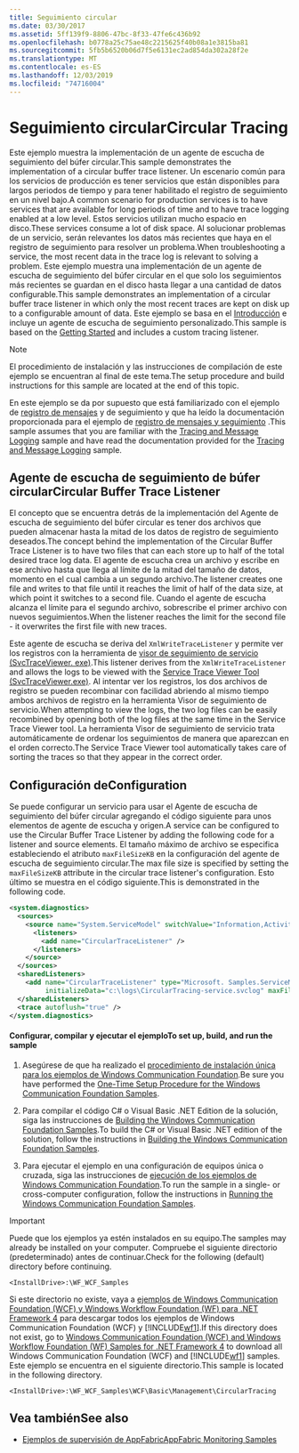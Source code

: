 ```yaml
---
title: Seguimiento circular
ms.date: 03/30/2017
ms.assetid: 5ff139f9-8806-47bc-8f33-47fe6c436b92
ms.openlocfilehash: b0778a25c75ae48c2215625f40b08a1e3815ba81
ms.sourcegitcommit: 5fb5b6520b06d7f5e6131ec2ad854da302a28f2e
ms.translationtype: MT
ms.contentlocale: es-ES
ms.lasthandoff: 12/03/2019
ms.locfileid: "74716004"
---
```

# <a name="circular-tracing"></a><span data-ttu-id="3cb47-102">Seguimiento circular</span><span class="sxs-lookup"><span data-stu-id="3cb47-102">Circular Tracing</span></span>

<span data-ttu-id="3cb47-103">Este ejemplo muestra la implementación de un agente de escucha de seguimiento del búfer circular.</span><span class="sxs-lookup"><span data-stu-id="3cb47-103">This sample demonstrates the implementation of a circular buffer trace listener.</span></span> <span data-ttu-id="3cb47-104">Un escenario común para los servicios de producción es tener servicios que están disponibles para largos periodos de tiempo y para tener habilitado el registro de seguimiento en un nivel bajo.</span><span class="sxs-lookup"><span data-stu-id="3cb47-104">A common scenario for production services is to have services that are available for long periods of time and to have trace logging enabled at a low level.</span></span> <span data-ttu-id="3cb47-105">Estos servicios utilizan mucho espacio en disco.</span><span class="sxs-lookup"><span data-stu-id="3cb47-105">These services consume a lot of disk space.</span></span> <span data-ttu-id="3cb47-106">Al solucionar problemas de un servicio, serán relevantes los datos más recientes que haya en el registro de seguimiento para resolver un problema.</span><span class="sxs-lookup"><span data-stu-id="3cb47-106">When troubleshooting a service, the most recent data in the trace log is relevant to solving a problem.</span></span> <span data-ttu-id="3cb47-107">Este ejemplo muestra una implementación de un agente de escucha de seguimiento del búfer circular en el que solo los seguimientos más recientes se guardan en el disco hasta llegar a una cantidad de datos configurable.</span><span class="sxs-lookup"><span data-stu-id="3cb47-107">This sample demonstrates an implementation of a circular buffer trace listener in which only the most recent traces are kept on disk up to a configurable amount of data.</span></span> <span data-ttu-id="3cb47-108">Este ejemplo se basa en el [Introducción](../../../../docs/framework/wcf/samples/getting-started-sample.md) e incluye un agente de escucha de seguimiento personalizado.</span><span class="sxs-lookup"><span data-stu-id="3cb47-108">This sample is based on the [Getting Started](../../../../docs/framework/wcf/samples/getting-started-sample.md) and includes a custom tracing listener.</span></span>

> [!NOTE]
> <span data-ttu-id="3cb47-109">El procedimiento de instalación y las instrucciones de compilación de este ejemplo se encuentran al final de este tema.</span><span class="sxs-lookup"><span data-stu-id="3cb47-109">The setup procedure and build instructions for this sample are located at the end of this topic.</span></span>

<span data-ttu-id="3cb47-110">En este ejemplo se da por supuesto que está familiarizado con el ejemplo de [registro de mensajes](../../../../docs/framework/wcf/samples/tracing-and-message-logging.md) y de seguimiento y que ha leído la documentación proporcionada para el ejemplo de [registro de mensajes y seguimiento](../../../../docs/framework/wcf/samples/tracing-and-message-logging.md) .</span><span class="sxs-lookup"><span data-stu-id="3cb47-110">This sample assumes that you are familiar with the [Tracing and Message Logging](../../../../docs/framework/wcf/samples/tracing-and-message-logging.md) sample and have read the documentation provided for the [Tracing and Message Logging](../../../../docs/framework/wcf/samples/tracing-and-message-logging.md) sample.</span></span>

## <a name="circular-buffer-trace-listener"></a><span data-ttu-id="3cb47-111">Agente de escucha de seguimiento de búfer circular</span><span class="sxs-lookup"><span data-stu-id="3cb47-111">Circular Buffer Trace Listener</span></span>

<span data-ttu-id="3cb47-112">El concepto que se encuentra detrás de la implementación del Agente de escucha de seguimiento del búfer circular es tener dos archivos que pueden almacenar hasta la mitad de los datos de registro de seguimiento deseados.</span><span class="sxs-lookup"><span data-stu-id="3cb47-112">The concept behind the implementation of the Circular Buffer Trace Listener is to have two files that can each store up to half of the total desired trace log data.</span></span> <span data-ttu-id="3cb47-113">El agente de escucha crea un archivo y escribe en ese archivo hasta que llega al límite de la mitad del tamaño de datos, momento en el cual cambia a un segundo archivo.</span><span class="sxs-lookup"><span data-stu-id="3cb47-113">The listener creates one file and writes to that file until it reaches the limit of half of the data size, at which point it switches to a second file.</span></span> <span data-ttu-id="3cb47-114">Cuando el agente de escucha alcanza el límite para el segundo archivo, sobrescribe el primer archivo con nuevos seguimientos.</span><span class="sxs-lookup"><span data-stu-id="3cb47-114">When the listener reaches the limit for the second file - it overwrites the first file with new traces.</span></span>

<span data-ttu-id="3cb47-115">Este agente de escucha se deriva del `XmlWriteTraceListener` y permite ver los registros con la herramienta de [visor de seguimiento de servicio (SvcTraceViewer. exe)](../../../../docs/framework/wcf/service-trace-viewer-tool-svctraceviewer-exe.md).</span><span class="sxs-lookup"><span data-stu-id="3cb47-115">This listener derives from the `XmlWriteTraceListener` and allows the logs to be viewed with the [Service Trace Viewer Tool (SvcTraceViewer.exe)](../../../../docs/framework/wcf/service-trace-viewer-tool-svctraceviewer-exe.md).</span></span> <span data-ttu-id="3cb47-116">Al intentar ver los registros, los dos archivos de registro se pueden recombinar con facilidad abriendo al mismo tiempo ambos archivos de registro en la herramienta Visor de seguimiento de servicio.</span><span class="sxs-lookup"><span data-stu-id="3cb47-116">When attempting to view the logs, the two log files can be easily recombined by opening both of the log files at the same time in the Service Trace Viewer tool.</span></span> <span data-ttu-id="3cb47-117">La herramienta Visor de seguimiento de servicio trata automáticamente de ordenar los seguimientos de manera que aparezcan en el orden correcto.</span><span class="sxs-lookup"><span data-stu-id="3cb47-117">The Service Trace Viewer tool automatically takes care of sorting the traces so that they appear in the correct order.</span></span>

## <a name="configuration"></a><span data-ttu-id="3cb47-118">Configuración de</span><span class="sxs-lookup"><span data-stu-id="3cb47-118">Configuration</span></span>

<span data-ttu-id="3cb47-119">Se puede configurar un servicio para usar el Agente de escucha de seguimiento del búfer circular agregando el código siguiente para unos elementos de agente de escucha y origen.</span><span class="sxs-lookup"><span data-stu-id="3cb47-119">A service can be configured to use the Circular Buffer Trace Listener by adding the following code for a listener and source elements.</span></span> <span data-ttu-id="3cb47-120">El tamaño máximo de archivo se especifica estableciendo el atributo `maxFileSizeKB` en la configuración del agente de escucha de seguimiento circular.</span><span class="sxs-lookup"><span data-stu-id="3cb47-120">The max file size is specified by setting the `maxFileSizeKB` attribute in the circular trace listener's configuration.</span></span> <span data-ttu-id="3cb47-121">Esto último se muestra en el código siguiente.</span><span class="sxs-lookup"><span data-stu-id="3cb47-121">This is demonstrated in the following code.</span></span>

```xml
<system.diagnostics>
  <sources>
    <source name="System.ServiceModel" switchValue="Information,ActivityTracing" propagateActivity="true">
      <listeners>
        <add name="CircularTraceListener" />
      </listeners>
    </source>
  </sources>
  <sharedListeners>
    <add name="CircularTraceListener" type="Microsoft. Samples.ServiceModel.CircularTraceListener,CircularTraceListener"
         initializeData="c:\logs\CircularTracing-service.svclog" maxFileSizeKB="100" />
  </sharedListeners>
  <trace autoflush="true" />
</system.diagnostics>
```

#### <a name="to-set-up-build-and-run-the-sample"></a><span data-ttu-id="3cb47-122">Configurar, compilar y ejecutar el ejemplo</span><span class="sxs-lookup"><span data-stu-id="3cb47-122">To set up, build, and run the sample</span></span>

1. <span data-ttu-id="3cb47-123">Asegúrese de que ha realizado el [procedimiento de instalación única para los ejemplos de Windows Communication Foundation](../../../../docs/framework/wcf/samples/one-time-setup-procedure-for-the-wcf-samples.md).</span><span class="sxs-lookup"><span data-stu-id="3cb47-123">Be sure you have performed the [One-Time Setup Procedure for the Windows Communication Foundation Samples](../../../../docs/framework/wcf/samples/one-time-setup-procedure-for-the-wcf-samples.md).</span></span>

2. <span data-ttu-id="3cb47-124">Para compilar el código C# o Visual Basic .NET Edition de la solución, siga las instrucciones de [Building the Windows Communication Foundation Samples](../../../../docs/framework/wcf/samples/building-the-samples.md).</span><span class="sxs-lookup"><span data-stu-id="3cb47-124">To build the C# or Visual Basic .NET edition of the solution, follow the instructions in [Building the Windows Communication Foundation Samples](../../../../docs/framework/wcf/samples/building-the-samples.md).</span></span>

3. <span data-ttu-id="3cb47-125">Para ejecutar el ejemplo en una configuración de equipos única o cruzada, siga las instrucciones de [ejecución de los ejemplos de Windows Communication Foundation](../../../../docs/framework/wcf/samples/running-the-samples.md).</span><span class="sxs-lookup"><span data-stu-id="3cb47-125">To run the sample in a single- or cross-computer configuration, follow the instructions in [Running the Windows Communication Foundation Samples](../../../../docs/framework/wcf/samples/running-the-samples.md).</span></span>

> [!IMPORTANT]
> <span data-ttu-id="3cb47-126">Puede que los ejemplos ya estén instalados en su equipo.</span><span class="sxs-lookup"><span data-stu-id="3cb47-126">The samples may already be installed on your computer.</span></span> <span data-ttu-id="3cb47-127">Compruebe el siguiente directorio (predeterminado) antes de continuar.</span><span class="sxs-lookup"><span data-stu-id="3cb47-127">Check for the following (default) directory before continuing.</span></span>
>
> `<InstallDrive>:\WF_WCF_Samples`
>
> <span data-ttu-id="3cb47-128">Si este directorio no existe, vaya a [ejemplos de Windows Communication Foundation (WCF) y Windows Workflow Foundation (WF) para .NET Framework 4](https://www.microsoft.com/download/details.aspx?id=21459) para descargar todos los ejemplos de Windows Communication Foundation (WCF) y [!INCLUDE[wf1](../../../../includes/wf1-md.md)].</span><span class="sxs-lookup"><span data-stu-id="3cb47-128">If this directory does not exist, go to [Windows Communication Foundation (WCF) and Windows Workflow Foundation (WF) Samples for .NET Framework 4](https://www.microsoft.com/download/details.aspx?id=21459) to download all Windows Communication Foundation (WCF) and [!INCLUDE[wf1](../../../../includes/wf1-md.md)] samples.</span></span> <span data-ttu-id="3cb47-129">Este ejemplo se encuentra en el siguiente directorio.</span><span class="sxs-lookup"><span data-stu-id="3cb47-129">This sample is located in the following directory.</span></span>
>
> `<InstallDrive>:\WF_WCF_Samples\WCF\Basic\Management\CircularTracing`

## <a name="see-also"></a><span data-ttu-id="3cb47-130">Vea también</span><span class="sxs-lookup"><span data-stu-id="3cb47-130">See also</span></span>

- [<span data-ttu-id="3cb47-131">Ejemplos de supervisión de AppFabric</span><span class="sxs-lookup"><span data-stu-id="3cb47-131">AppFabric Monitoring Samples</span></span>](https://go.microsoft.com/fwlink/?LinkId=193959)
